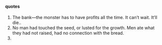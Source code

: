 ###




#### quotes
1. The bank—the monster has to have profits all the time. It can’t wait. It’ll die..
2. No man had touched the seed, or lusted for the growth. Men ate what they had not raised, had no connection with the bread.
3. 
